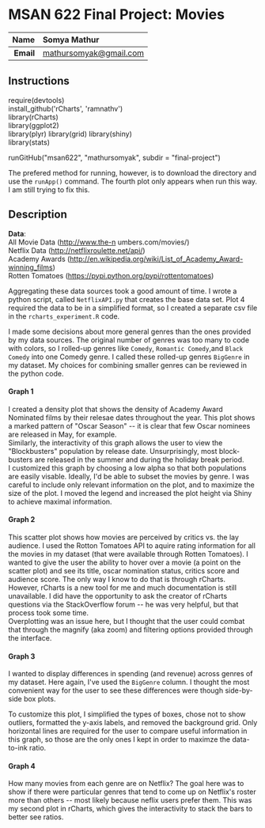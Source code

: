 MSAN 622 Final Project: Movies
==============================

| **Name**  | Somya Mathur |
|----------:|:------------|
| **Email** | mathursomyak@gmail.com |

## Instructions ##  
require(devtools)  
install_github('rCharts', 'ramnathv')  
library(rCharts)  
library(ggplot2)   
library(plyr)
library(grid)
library(shiny)  
library(stats)


runGitHub("msan622", "mathursomyak", subdir = "final-project")  

The prefered method for running, however, is to download the directory 
and use the ```runApp()``` command. The fourth plot only appears when run this way.
I am still trying to fix this.

## Description ##

**Data**:  
All Movie Data (http://www.the-n
umbers.com/movies/)  
Netflix Data   (http://netflixroulette.net/api/)  
Academy Awards (http://en.wikipedia.org/wiki/List_of_Academy_Award-winning_films)  
Rotten Tomatoes (https://pypi.python.org/pypi/rottentomatoes)  

Aggregating these data sources took a good amount of time. I wrote a python script, called
```NetflixAPI.py``` that creates the base data set. Plot 4 required the data to be in
a simplified format, so I created a separate csv file in the ```rcharts_experiment.R``` code.  

I made some decisions about more general genres than the ones provided by my data sources. The 
original number of genres was too many to code with colors, so I rolled-up genres like ```Comedy```,
```Romantic Comedy```,and ```Black Comedy``` into one Comedy genre. I called these rolled-up genres
```BigGenre``` in my dataset. My choices for combining smaller genres can be reviewed in the python
code.

#### Graph 1 ####  
I created a density plot that shows the density of Academy Award Nominated films
by their relesae dates throughout the year. This plot shows a marked pattern of 
"Oscar Season" -- it is clear that few Oscar nominees are released in May, for example.  
Similarly, the interactivity of this graph allows the user to view the "Blockbusters"
population by release date. Unsurprisingly, most block-busters are released in the summer 
and during the holiday break period.  
I customized this graph by choosing a low alpha so that both populations are easily visable. Ideally, I'd be able to subset the movies by genre. I was careful to include
only relevant information on the plot, and to maximize the size of the plot. I moved the 
legend and increased the plot height via Shiny to achieve maximal information.

#### Graph 2 ####  
This scatter plot shows how movies are perceived by critics vs. the lay audience. I used
the Rotton Tomatoes API to aquire rating information for all the movies in my dataset 
(that were available through Rotten Tomatoes). I wanted to give the user the ability to hover over a movie (a point on the scatter plot) and see its title, oscar nomination status, critics score and audience score. The only way I know to do that is through rCharts. However, rCharts is a new tool for me and much documentation is still unavailable. I did have the opportunity to ask the creator of rCharts questions via the StackOverflow forum -- he was very helpful, but that process took some time.  
Overplotting was an issue here, but I thought that the user could combat that through the
magnify (aka zoom) and filtering options provided through the interface.

#### Graph 3 ####
I wanted to display differences in spending (and revenue) across genres of my dataset. Here again, I've used the ```BigGenre``` column. I thought the most convenient way for the user to see these
differences were though side-by-side box plots.  

To customize this plot, I simplified the types of boxes, chose not to show outliers, formatted the y-axis labels, and removed the background grid. Only horizontal lines are required for the user to compare useful information in this graph, so those are the only ones I kept in order to maximze the data-to-ink ratio.

#### Graph 4 ####
How many movies from each genre are on Netflix? The goal here was to show if there were particular genres that tend to come up on Netflix's roster more than others -- most likely because neflix users prefer them. This was my second plot in rCharts, which gives the interactivity to stack the bars to better see ratios.